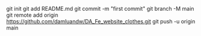 
git init
git add README.md
git commit -m "first commit"
git branch -M main
git remote add origin https://github.com/damluandw/DA_Fe_website_clothes.git
git push -u origin main
